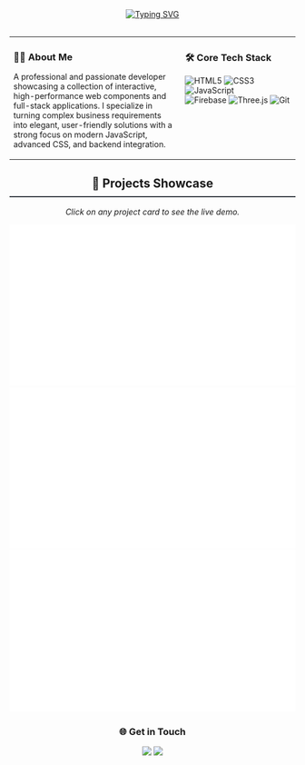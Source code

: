 <div align="center">
  <a href="https://git.io/typing-svg"><img src="https://readme-typing-svg.herokuapp.com?font=Poppins&size=35&pause=1000&color=F0F6FC&center=true&vCenter=true&width=500&lines=Kamlendu+Kumar;Front-End+%26+Full-Stack+Developer" alt="Typing SVG" /></a>
</div>

<br>

<table width="100%">
  <tr>
    <td valign="top" width="60%">
      <h3 align="left">👨‍💻 About Me</h3>
      <p align="left">
        A professional and passionate developer showcasing a collection of interactive, high-performance web components and full-stack applications. I specialize in turning complex business requirements into elegant, user-friendly solutions with a strong focus on modern JavaScript, advanced CSS, and backend integration.
      </p>
    </td>
    <td valign="top" width="40%">
      <h3 align="left">🛠️ Core Tech Stack</h3>
      <p align="left">
        <img src="https://img.shields.io/badge/html5-%23E34F26.svg?style=for-the-badge&logo=html5&logoColor=white" alt="HTML5">
        <img src="https://img.shields.io/badge/css3-%231572B6.svg?style=for-the-badge&logo=css3&logoColor=white" alt="CSS3">
        <img src="https://img.shields.io/badge/javascript-%23323330.svg?style=for-the-badge&logo=javascript&logoColor=%23F7DF1E" alt="JavaScript">
        <br>
        <img src="https://img.shields.io/badge/Firebase-039BE5?style=for-the-badge&logo=Firebase&logoColor=white" alt="Firebase">
        <img src="https://img.shields.io/badge/three.js-black?style=for-the-badge&logo=three.js&logoColor=white" alt="Three.js">
        <img src="https://img.shields.io/badge/git-%23F05033.svg?style=for-the-badge&logo=git&logoColor=white" alt="Git">
      </p>
    </td>
  </tr>
</table>

<h2 align="center" style="border-bottom: 2px solid #30363d; padding-bottom: 10px;">🚀 Projects Showcase</h2>

<p align="center">
  <i>Click on any project card to see the live demo.</i>
</p>

<a href="https://satwik-singh-oss.github.io/My-Portfolio-Showcase/EZScope3-Showcase/" target="_blank">
  <img src="previews/ezscope3-preview.svg" alt="EZScope3 Project Preview">
</a>
<br>
<a href="https://satwik-singh-oss.github.io/My-Portfolio-Showcase/aum-foundation-project/" target="_blank">
  <img src="previews/aum-preview.svg" alt="AUM Foundation Project Preview">
</a>
<br>
<a href="https://satwik-singh-oss.github.io/My-Portfolio-Showcase/BFF-Showcase/" target="_blank">
  <img src="previews/bff-preview.svg" alt="BFF Project Preview">
</a>

<br>

<div align="center">
  <h3>🌐 Get in Touch</h3>
  <a href="mailto:kamlendukumar782@gmail.com"><img src="https://img.shields.io/badge/Gmail-D14836?style=for-the-badge&logo=gmail&logoColor=white" /></a>
  <a href="https://www.linkedin.com/in/kamlendu-kumar-3b2373140/"><img src="https://img.shields.io/badge/LinkedIn-0077B5?style=for-the-badge&logo=linkedin&logoColor=white" /></a>
</div>
